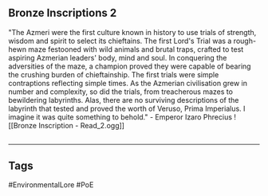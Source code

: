## Bronze Inscriptions 2
"The Azmeri were the first culture known in history to use trials of strength, wisdom and spirit to select its chieftains. The first Lord's Trial was a rough-hewn maze festooned with wild animals and brutal traps, crafted to test aspiring Azmerian leaders' body, mind and soul. In conquering the adversities of the maze, a champion proved they were capable of bearing the crushing burden of chieftainship. The first trials were simple contraptions reflecting simple times. As the Azmerian civilisation grew in number and complexity, so did the trials, from treacherous mazes to bewildering labyrinths. Alas, there are no surviving descriptions of the labyrinth that tested and proved the worth of Veruso, Prima Imperialus. I imagine it was quite something to behold." - Emperor Izaro Phrecius
![[Bronze Inscription - Read_2.ogg]]

##
---
## Tags
#EnvironmentalLore
#PoE 